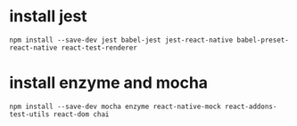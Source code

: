 # install jest
    npm install --save-dev jest babel-jest jest-react-native babel-preset-react-native react-test-renderer

# install enzyme and mocha
    npm install --save-dev mocha enzyme react-native-mock react-addons-test-utils react-dom chai

